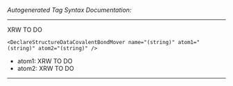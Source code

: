 _Autogenerated Tag Syntax Documentation:_

---
XRW TO DO

```
<DeclareStructureDataCovalentBondMover name="(string)" atom1="(string)" atom2="(string)" />
```

-   atom1: XRW TO DO
-   atom2: XRW TO DO

---
